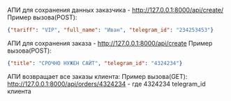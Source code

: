АПИ для сохранения данных заказчика - http://127.0.0.1:8000/api/create/
Пример вызова(POST):
```json
{"tariff": "VIP", "full_name": "Иван", "telegram_id": "234253453"}
```

АПИ для сохранения заказа -  http://127.0.0.1:8000/api/create
Пример вызова(POST):
```json
{"title": "СРОЧНО НУЖЕН САЙТ", "telegram_id": "4324234"}
```
АПИ возвращает все заказы клиента:
Пример вызова(GET):
http://127.0.0.1:8000/api/orders/4324234 - где 4324234 telegram_id клиента
